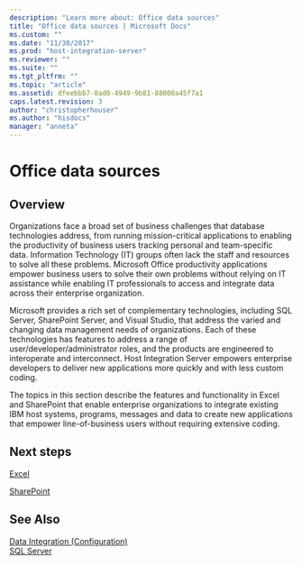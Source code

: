 ```yaml
---
description: "Learn more about: Office data sources"
title: "Office data sources | Microsoft Docs"
ms.custom: ""
ms.date: "11/30/2017"
ms.prod: "host-integration-server"
ms.reviewer: ""
ms.suite: ""
ms.tgt_pltfrm: ""
ms.topic: "article"
ms.assetid: dfeebbb7-0ad0-4949-9b81-88000a45f7a1
caps.latest.revision: 3
author: "christopherhouser"
ms.author: "hisdocs"
manager: "anneta"
---
```

# Office data sources

## Overview
Organizations face a broad set of business challenges that database technologies address, from running mission-critical applications to enabling the productivity of business users tracking personal and team-specific data. Information Technology (IT) groups often lack the staff and resources to solve all these problems. Microsoft Office productivity applications empower business users to solve their own problems without relying on IT assistance while enabling IT professionals to access and integrate data across their enterprise organization.  
  
Microsoft provides a rich set of complementary technologies, including SQL Server, SharePoint Server, and Visual Studio, that address the varied and changing data management needs of organizations. Each of these technologies has features to address a range of user/developer/administrator roles, and the products are engineered to interoperate and interconnect. Host Integration Server empowers enterprise developers to deliver new applications more quickly and with less custom coding.  
  
The topics in this section describe the features and functionality in Excel and SharePoint that enable enterprise organizations to integrate existing IBM host systems, programs, messages and data to create new applications that empower line-of-business users without requiring extensive coding.  
  
## Next steps
 [Excel](../core/excel1.md)  
  
 [SharePoint](../core/sharepoint1.md)  
  
## See Also  
 [Data Integration (Configuration)](../core/data-integration-configuration-2.md)   
 [SQL Server](../core/sql-server2.md)
